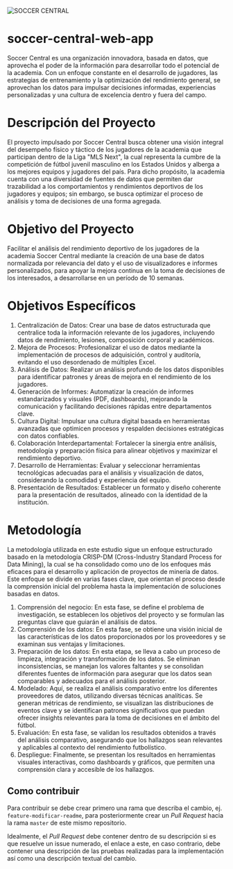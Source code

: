 ![SOCCER CENTRAL](soccer-central.png.png)
# soccer-central-web-app
Soccer Central es una organización innovadora, basada en datos, que aprovecha el poder de la información para desarrollar todo el potencial de la academia. Con un enfoque constante en el desarrollo de jugadores, las estrategias de entrenamiento y la optimización del rendimiento general, se aprovechan los datos para impulsar decisiones informadas, experiencias personalizadas y una cultura de excelencia dentro y fuera del campo.
# Descripción del Proyecto
El proyecto impulsado por Soccer Central busca obtener una visión integral del desempeño físico y táctico de los jugadores de la academia que participan dentro de la Liga "MLS Next", la cual representa la cumbre de la competición de fútbol juvenil masculino en los Estados Unidos y alberga a los mejores equipos y jugadores del país. Para dicho propósito, la academia cuenta con una diversidad de fuentes de datos que permiten dar trazabilidad a los comportamientos y rendimientos deportivos de los jugadores y equipos; sin embargo, se busca optimizar el proceso de análisis y toma de decisiones de una forma agregada.
# Objetivo del Proyecto
Facilitar el análisis del rendimiento deportivo de los jugadores de la academia Soccer Central mediante la creación de una base de datos normalizada por relevancia del dato y el uso de visualizadores e informes personalizados, para apoyar la mejora continua en la toma de decisiones de los interesados, a desarrollarse en un período de 10 semanas.
# Objetivos Específicos
1. Centralización de Datos: Crear una base de datos estructurada que centralice toda la información relevante de los jugadores, incluyendo datos de rendimiento, lesiones, composición corporal y académicos.
2. Mejora de Procesos: Profesionalizar el uso de datos mediante la implementación de procesos de adquisición, control y auditoría, evitando el uso desordenado de múltiples Excel.
3. Análisis de Datos: Realizar un análisis profundo de los datos disponibles para identificar patrones y áreas de mejora en el rendimiento de los jugadores. 
4. Generación de Informes: Automatizar la creación de informes estandarizados y visuales (PDF, dashboards), mejorando la comunicación y facilitando decisiones rápidas entre departamentos clave.
5. Cultura Digital: Impulsar una cultura digital basada en herramientas avanzadas que optimicen procesos y respalden decisiones estratégicas con datos confiables.
6. Colaboración Interdepartamental: Fortalecer la sinergia entre análisis, metodología y preparación física para alinear objetivos y maximizar el rendimiento deportivo.
7. Desarrollo de Herramientas: Evaluar y seleccionar herramientas tecnológicas adecuadas para el análisis y visualización de datos, considerando la comodidad y experiencia del equipo.
8. Presentación de Resultados: Establecer un formato y diseño coherente para la presentación de resultados, alineado con la identidad de la institución.
# Metodología
La metodología utilizada en este estudio sigue un enfoque estructurado basado en la metodología CRISP-DM (Cross-Industry Standard Process for Data Mining), la cual se ha consolidado como uno de los enfoques más eficaces para el desarrollo y aplicación de proyectos de minería de datos. Este enfoque se divide en varias fases clave, que orientan el proceso desde la comprensión inicial del problema hasta la implementación de soluciones basadas en datos. 

1. Comprensión del negocio: En esta fase, se define el problema de investigación, se establecen los objetivos del proyecto y se formulan las preguntas clave que guiarán el análisis de datos. 
2. Comprensión de los datos: En esta fase, se obtiene una visión inicial de las características de los datos proporcionados por los proveedores y se examinan sus ventajas y limitaciones.
3. Preparación de los datos: En esta etapa, se lleva a cabo un proceso de limpieza, integración y transformación de los datos. Se eliminan inconsistencias, se manejan los valores faltantes y se consolidan diferentes fuentes de información para asegurar que los datos sean comparables y adecuados para el análisis posterior.
4. Modelado: Aquí, se realiza el análisis comparativo entre los diferentes proveedores de datos, utilizando diversas técnicas analíticas. Se generan métricas de rendimiento, se visualizan las distribuciones de eventos clave y se identifican patrones significativos que puedan ofrecer insights relevantes para la toma de decisiones en el ámbito del fútbol.
5. Evaluación: En esta fase, se validan los resultados obtenidos a través del análisis comparativo, asegurando que los hallazgos sean relevantes y aplicables al contexto del rendimiento futbolístico. 
6. Despliegue: Finalmente, se presentan los resultados en herramientas visuales interactivas, como dashboards y gráficos, que permiten una comprensión clara y accesible de los hallazgos. 
## Como contribuir
Para contribuir se debe crear primero una rama que describa el cambio, ej. `feature-modificar-readme`, para posteriormente crear un _Pull Request_ hacia la rama `master` de este mismo repositorio.

Idealmente, el _Pull Request_ debe contener dentro de su descripción si es que resuelve un issue numerado, el enlace a este, en caso contrario, debe contener una descripción de las pruebas realizadas para la implementación así como una descripción textual del cambio.
